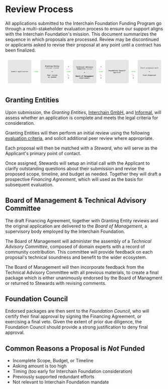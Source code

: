 
# Review Process

All applications submitted to the Interchain Foundation 
Funding Program go through a multi-stakeholder evaluation 
process to ensure our support aligns with the Interchain 
Foundation's mission. This document summarizes the
sequence in which proposals are processed. Review may be 
discontinued or applicants asked to revise their 
proposal at any point until a contract has been finalized.

![Review Process Flow Chart](./assets/review_process.png)

## Granting Entities

Upon submission, the *Granting Entities*, 
[Interchain GmbH.](https://interchain.berlin/) and 
[Informal](https://informal.systems/), will assess whether an
application is complete and meets the legal criteria 
for consideration.

Granting Entities will then perform an initial review using the
following [evaluation criteria](./evaluation_criteria.md),
and solicit additional peer review where appropriate.

Each proposal will then be matched with a *Steward*, who will serve
as the Applicant's primary point of contact.

Once assigned, Stewards will setup an initial call with the Applicant
to clarify outstanding questions about their submission and revise
the proposed scope, timeline, and budget as needed. Together they 
will draft a prospective *Financing Agreement*, which will used as 
the basis for subsequent evaluation.

## Board of Management & Technical Advisory Committee

The draft Financing Agreement, together with Granting Entity reviews
and the original application are delivered to the *Board of
Management*, a supervisory body employed by the Interchain Foundation.

The Board of Management will administer the assembly of a *Technical
Advisory Committee*, composed of domain experts with a record
of community contribution. This committee will provide feedback
on each proposal's technical soundness and benefit to the wider
ecosystem.

The Board of Management will then incorporate feedback from the 
Technical Advisory Committee with all previous materials, to create
a final package which is either unanimously endorsed by the Board of
Managment or returned to Stewards with revising comments.

## Foundation Council

Endorsed packages are then sent to the *Foundation Council*,
who will certify their final approval by signing the 
Financing Agreement, or exercising a final veto. Given the 
extent of prior due diligence, the Foundation Council should 
provide a strong justification to deny final approval.

## Common Reasons a Proposal is _Not_ Funded

- Incomplete Scope, Budget, or Timeline
- Asking amount is too high
- Timing (too early for Interchain Foundation consideration)
- Previously supported redundant efforts
- Not relevant to Interchain Foundation mandate

